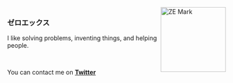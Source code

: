 <img src="https://user-images.githubusercontent.com/94782988/180606988-661bb7e1-bd2a-42b8-9fcf-b053861a6917.gif" alt="ZE Mark" align="right" width="150"/>

### ゼロエックス

I like solving problems, inventing things, and helping people.

<br>

You can contact me on [**Twitter**](https://twitter.com/ZeroEkkusu00x)

<!--
**ZeroEkkusu/ZeroEkkusu** is a ✨ _special_ ✨ repository because its `README.md` (this file) appears on your GitHub profile.

Here are some ideas to get you started:

- 🔭 I’m currently working on ...
- 🌱 I’m currently learning ...
- 👯 I’m looking to collaborate on ...
- 🤔 I’m looking for help with ...
- 💬 Ask me about ...
- 📫 How to reach me: ...
- 😄 Pronouns: ...
- ⚡ Fun fact: ...
-->
